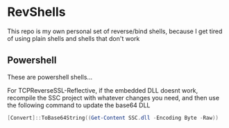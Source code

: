 # RevShells
This repo is my own personal set of reverse/bind shells, because I get tired of using plain shells and shells that don't work

## Powershell
These are powershell shells...

For TCPReverseSSL-Reflective, if the embedded DLL doesnt work, recompile the SSC project with whatever changes you need, and then use the following command to update the base64 DLL

```powershell
[Convert]::ToBase64String((Get-Content SSC.dll -Encoding Byte -Raw))
```
